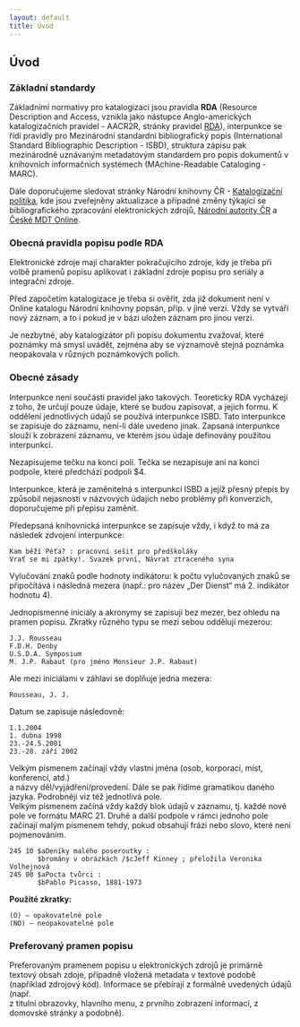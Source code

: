 ```yaml
---
layout: default
title: Úvod
---
```


## Úvod

### Základní standardy

Základními normativy pro katalogizaci jsou pravidla **RDA** (Resource Description and Access, vznikla jako nástupce Anglo-amerických katalogizačních pravidel - AACR2R, stránky pravidel [RDA](http://www.rdatoolkit.org)), interpunkce se řídí pravidly pro Mezinárodní standardní bibliografický popis (International Standard Bibliographic Description - ISBD), struktura zápisu pak mezinárodně uznávaným metadatovým standardem pro popis dokumentů v knihovních informačních systémech (MAchine-Readable Cataloging - MARC).

Dále doporučujeme sledovat stránky Národní knihovny ČR - [Katalogizační politika](https://www.nkp.cz/o-knihovne/odborne-cinnosti/zpracovani-fondu), kde jsou zveřejněny aktualizace a případné změny týkající se bibliografického zpracování elektronických zdrojů, [Národní autority ČR](http://autority.nkp.cz/) a [České MDT Online](http://cz.udc-hub.com/cs/login.php).


### Obecná pravidla popisu podle RDA

Elektronické zdroje mají charakter pokračujícího zdroje, kdy je třeba při volbě pramenů popisu aplikovat i základní zdroje popisu pro seriály a integrační zdroje.

Před započetím katalogizace je třeba si ověřit, zda již dokument není v Online katalogu Národní knihovny popsán, příp. v jiné verzi. Vždy se vytváří nový záznam, a to i pokud je v bázi uložen záznam pro jinou verzi.

Je nezbytné, aby katalogizátor při popisu dokumentu zvažoval, které poznámky má smysl uvádět, zejména aby se významově stejná poznámka neopakovala v různých poznámkových polích.

### Obecné zásady

Interpunkce není součástí pravidel jako takových. Teoreticky RDA vycházejí z toho, že určují pouze údaje, které se budou zapisovat, a jejich formu. K oddělení jednotlivých údajů se používá interpunkce ISBD. Tato interpunkce se zapisuje do záznamu, není-li dále uvedeno jinak. Zapsaná interpunkce slouží k zobrazení záznamu, ve kterém jsou údaje definovány použitou interpunkcí.

Nezapisujeme tečku na konci polí. Tečka se nezapisuje ani na konci podpole, které
předchází podpoli $4.

Interpunkce, která je zaměnitelná s interpunkcí ISBD a jejíž přesný přepis by způsobil nejasnosti v názvových údajích nebo problémy při konverzích, doporučujeme při přepisu zaměnit.

Předepsaná knihovnická interpunkce se zapisuje vždy, i když to má za následek zdvojení
interpunkce:

```
Kam běží Péťa? : pracovní sešit pro předškoláky
Vrať se mi zpátky!. Svazek první, Návrat ztraceného syna
```

Vylučování znaků podle hodnoty indikátoru: k počtu vylučovaných znaků se připočítává
i následná mezera (např.: pro název „Der Dienst“ má 2. indikátor hodnotu 4).


Jednopísmenné iniciály a akronymy se zapisují bez mezer, bez ohledu na pramen popisu. Zkratky různého typu se mezi sebou oddělují mezerou:

```
J.J. Rousseau
F.D.H. Denby
U.S.D.A. Symposium
M. J.P. Rabaut (pro jméno Monsieur J.P. Rabaut)
```

Ale mezi iniciálami v záhlaví se doplňuje jedna mezera:

```
Rousseau, J. J.
```
Datum se zapisuje následovně:

```
1.1.2004
1. dubna 1998
23.-24.5.2001
23.-28. září 2002
```

Velkým písmenem začínají vždy vlastní jména (osob, korporací, míst, konferencí, atd.)  
a názvy děl/vyjádření/provedení. Dále se pak řídíme gramatikou daného jazyka. Podrobněji viz
též jednotlivá pole.  
Velkým písmenem začíná vždy každý blok údajů v záznamu, tj. každé nové pole ve formátu
MARC 21. Druhé a další podpole v rámci jednoho pole začínají malým písmenem tehdy,
pokud obsahují frázi nebo slovo, které není pojmenováním.

```
245 10 $aDeníky malého poseroutky :  
       $bromány v obrázkách /$cJeff Kinney ; přeložila Veronika Volhejnová
245 00 $aPocta tvůrci :  
       $bPablo Picasso, 1881-1973
```


**Použité zkratky:**

	(O) – opakovatelné pole  
	(NO) – neopakovatelné pole  

###  Preferovaný pramen popisu

Preferovaným pramenem popisu u elektronických zdrojů je primárně textový obsah zdoje, případně vložená metadata v textové podobě (například zdrojový kód). Informace se přebírají z formálně uvedených údajů (např.  
z titulní obrazovky, hlavního menu, z prvního zobrazení informací, z domovské stránky a podobně).
